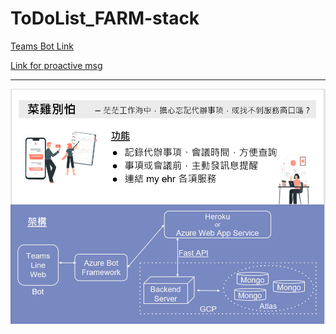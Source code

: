 # ToDoList_FARM-stack
[Teams Bot Link](https://teams.microsoft.com/l/chat/0/0?users=28:30eba4f2-6e15-458b-9fdf-f8bbf25efb4f)

[Link for proactive msg](https://azure-bot-framework.herokuapp.com/api/v1/cron-messages)

----------------

![Image of mongo get](./img/head.PNG)
